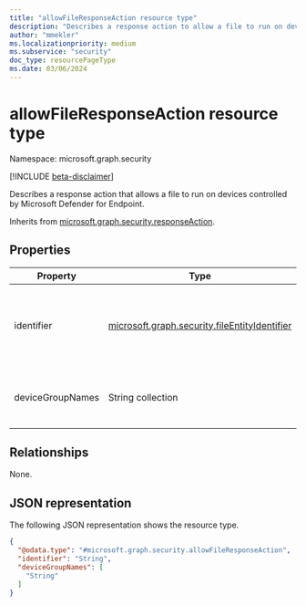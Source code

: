```yaml
---
title: "allowFileResponseAction resource type"
description: "Describes a response action to allow a file to run on devices controlled by Microsoft Defender for Endpoint."
author: "mmekler"
ms.localizationpriority: medium
ms.subservice: "security"
doc_type: resourcePageType
ms.date: 03/06/2024
---
```


# allowFileResponseAction resource type

Namespace: microsoft.graph.security

[!INCLUDE [beta-disclaimer](../../includes/beta-disclaimer.md)]

Describes a response action that allows a file to run on devices controlled by Microsoft Defender for Endpoint.

Inherits from [microsoft.graph.security.responseAction](../resources/security-responseaction.md).

## Properties

| Property         | Type                                                                                                        | Description                                                                                                                                                     |
|------------------|-------------------------------------------------------------------------------------------------------------|-----------------------------------------------------------------------------------------------------------------------------------------------------------------|
| identifier       | [microsoft.graph.security.fileEntityIdentifier](../resources/enums-security.md#fileentityidentifier-values) | Unique identifier for the response action. The possible values are: `sha1`, `initiatingProcessSHA1`, `sha256`, `initiatingProcessSHA256`, `unknownFutureValue`. |
| deviceGroupNames | String collection                                                                                           | Device groups to which the actions set in the custom detection rule are applied. [More information](/microsoft-365/security/defender-endpoint/machine-groups)    |


## Relationships
None.

## JSON representation
The following JSON representation shows the resource type.
<!-- {
  "blockType": "resource",
  "@odata.type": "microsoft.graph.security.allowFileResponseAction"
}
-->
``` json
{
  "@odata.type": "#microsoft.graph.security.allowFileResponseAction",
  "identifier": "String",
  "deviceGroupNames": [
    "String"
  ]
}
```

